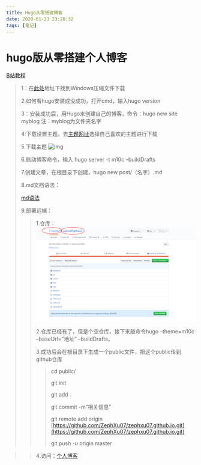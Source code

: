```yaml
---
title: Hugo从零搭建博客
date: 2020-01-23 23:20:32
tags: [笔记]
---
```


hugo版从零搭建个人博客
======================

<!--more-->

[B站教程](https://www.bilibili.com/video/av51574688)

> 1：在[此处](https://github.com/gohugoio/hugo/releases)地址下找到Windows压缩文件下载
>
> 2:如何看hugo安装成没成功，打开cmd，输入hugo version
>
> 3：安装成功后，用Hugo来创建自己的博客，命令：hugo new site myblog
> 注：myblog为文件夹名字
>
> 4:下载设置主题，去[主题网址](https://themes.gohugo.io/)选择自己喜欢的主题进行下载
>
> 5.下载主题
> ![img](https://github.com/ZephXu07/IMG/raw/master/1033328-20190513110131643-1221757335.pn)
>
> 6.启动博客命令，输入 hugo server -t m10c –buildDrafts
>
> 7.创建文章，在根目录下创建，hugo new post/（名字）.md
>
> 8.md文档语法：
>
> [md语法](https://www.jianshu.com/p/399e5a3c7cc5)
>
> 9.部署远端：
>
> > 1.仓库：![img3](https://github.com/ZephXu07/IMG/raw/master/UC%E6%88%AA%E5%9B%BE20190822213904.png)
> >
> > 2.仓库已经有了，但是个空仓库，接下来敲命令hugo –theme=m10c
> > –baseUrl=”地址” –buildDrafts，
> >
> > 3.成功后会在根目录下生成一个public文件，把这个public传到github仓库
> >
> > > cd public/
> > >
> > > git init
> > >
> > > git add .
> > >
> > > git commit -m”相关信息”
> > >
> > > git remote add origin
> > > [https://github.com/ZephXu07/zephxu07.github.io.git](https://github.com/ZephXu07/zephxu07.github.io.git)
> > >
> > > git push -u origin master

> > 4.访问：[个人博客](https://zephxu07.github.io/)
